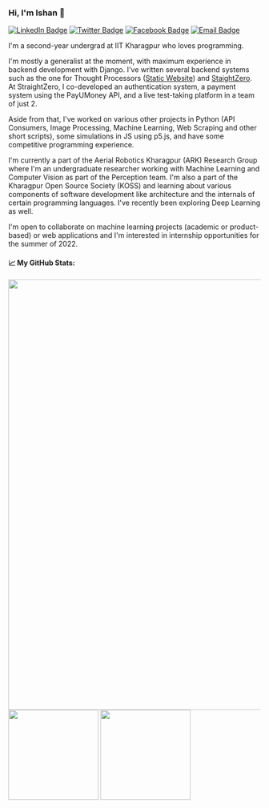 ### Hi, I'm Ishan 👋

[![LinkedIn Badge](https://img.shields.io/badge/-LinkedIn-0077b5?style=flat-square&logo=Linkedin&logoColor=white)](https://linkedin.com/in/Ishan-Manchanda)
[![Twitter Badge](https://img.shields.io/badge/-Twitter-1DA1F2?style=flat-square&logo=Twitter&logoColor=white)](https://twitter.com/TheIshanM)
[![Facebook Badge](https://img.shields.io/badge/-Facebook-4267B2?style=flat-square&logo=Facebook&logoColor=white)](https://facebook.com/TheIshanM/)
[![Email Badge](https://img.shields.io/badge/-Email-DB4437?style=flat-square&logo=Gmail&logoColor=white)](mailto:ishanmanchanda70@gmail.com)

<!--
- 🔭 I’m currently working on ...
- 🌱 I’m currently learning ...
- 👯 I’m looking to collaborate on ...
- 🤔 I’m looking for help with ...
- 💬 Ask me about ...
- 📫 How to reach me: ...
- 😄 Pronouns: ...
- ⚡ Fun fact: ...
-->

I'm a second-year undergrad at IIT Kharagpur who loves programming.

I'm mostly a generalist at the moment, with maximum experience in backend development with Django. I've written several backend systems such as the one for Thought Processors ([Static Website](https://thoughtprocessors.netlify.app/)) and [StaightZero](https://straightzero.in). At StraightZero, I co-developed an authentication system, a payment system using the PayUMoney API, and a live test-taking platform in a team of just 2.

Aside from that, I've worked on various other projects in Python (API Consumers, Image Processing, Machine Learning, Web Scraping and other short scripts), some simulations in JS using p5.js, and have some competitive programming experience.

I'm currently a part of the Aerial Robotics Kharagpur (ARK) Research Group where I'm an undergraduate researcher working with Machine Learning and Computer Vision as part of the Perception team. I'm also a part of the Kharagpur Open Source Society (KOSS) and learning about various components of software development like architecture and the internals of certain programming languages. I've recently been exploring Deep Learning as well.

I'm open to collaborate on machine learning projects (academic or product-based) or web applications and I'm interested in internship opportunities for the summer of 2022.

#### 📈 My GitHub Stats:

<div>
  <img width="860em" src="https://github-profile-trophy.vercel.app/?username=IshanManchanda&theme=discord&no-frame=true&row=1&column=7" />
  <img height="180em" src="https://github-readme-stats.vercel.app/api?username=IshanManchanda&show_icons=true&hide_border=true&count_private=true&include_all_commits=true&hide=contribs&theme=tokyonight" />
  <img height="180em" src="https://github-readme-stats.vercel.app/api/top-langs/?username=IshanManchanda&show_icons=true&hide_border=true&layout=compact&langs_count=8&theme=tokyonight"/>
</div>
